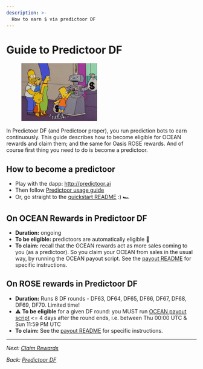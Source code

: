 ```yaml
---
description: >-
  How to earn $ via predictoor DF
---
```


# Guide to Predictoor DF

<figure><img src="../.gitbook/assets/gif/money-robot.gif" alt=""></figure>

In Predictoor DF (and Predictoor proper), you run prediction bots to earn continuously. This guide describes how to become eligible for OCEAN rewards and claim them; and the same for Oasis ROSE rewards. And of course first thing you need to do is become a predictoor.

## How to become a predictoor

- Play with the dapp: http://predictoor.ai
- Then follow [Predictoor usage guide](../predictoor/pdr-earn.md)
- Or, go straight to the [quickstart README](https://github.com/oceanprotocol/pdr-backend/blob/main/READMEs/predictoor.md) :) 🏎️

## On OCEAN Rewards in Predictoor DF

- **Duration:** ongoing
- **To be eligible:** predictoors are automatically eligible 🧘
- **To claim:** recall that the OCEAN rewards act as more sales coming to you (as a predictoor). So you claim your OCEAN from sales in the usual way, by running the OCEAN payout script. See the [payout README](https://github.com/oceanprotocol/pdr-backend/blob/main/READMEs/payout.md) for specific instructions.


## On ROSE rewards in Predictoor DF

- **Duration:** Runs 8 DF rounds - DF63, DF64, DF65, DF66, DF67, DF68, DF69, DF70. Limited time!
- ⚠️ **To be eligible** for a given DF round: you MUST run [OCEAN payout script](https://github.com/oceanprotocol/pdr-backend/blob/main/READMEs/payout.md) <= 4 days after the round ends, i.e. between Thu 00:00 UTC & Sun 11:59 PM UTC
- **To claim:** See the [payout README](https://github.com/oceanprotocol/pdr-backend/blob/main/READMEs/payout.md) for specific instructions.

----

_Next: [Claim Rewards](claim-rewards.md)_

_Back: [Predictoor DF](predictoordf.md)_
